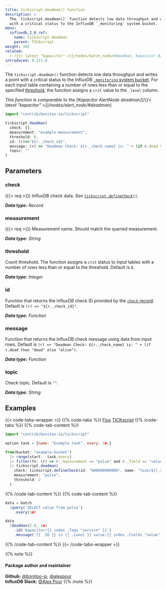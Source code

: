 ```yaml
---
title: tickscript.deadman() function
description: >
  The `tickscript.deadman()` function detects low data throughput and writes a point
  with a critical status to the InfluxDB `_monitoring` system bucket.
menu:
  influxdb_2_0_ref:
    name: tickscript.deadman
    parent: TICKscript
weight: 302
related:
  - /{{< latest "kapacitor" >}}/nodes/batch_node/#deadman, Kapacitor BatchNode – Deadman
introduced: 0.111.0
---
```


The `tickscript.deadman()` function detects low data throughput and writes a point
with a critical status to the InfluxDB [`_monitoring` system bucket](/influxdb/v2.0/reference/internals/system-buckets/).
For each input table containing a number of rows less than or equal to the specified
[threshold](#threshold), the function assigns a `crit` value to the `_level` column.

_This function is comparable to the [Kapacitor AlertNode deadman](/{{< latest "kapacitor" >}}/nodes/alert_node/#deadman)._

```js
import "contrib/bonitoo-io/tickscript"

tickscript.deadman(
  check: {},
  measurement: "example-measurement",
  threshold: 0,
  id: (r)=>"${r._check_id}",
  message: (r) => "Deadman Check: ${r._check_name} is: " + (if r.dead then "dead" else "alive"),
  topic: ""
)
```

## Parameters

### check
({{< req >}})
InfluxDB check data.
_See [`tickscript.defineCheck()`](/influxdb/v2.0/reference/flux/stdlib/contrib/tickscript/definecheck/)._

_**Data type:** Record_

### measurement
({{< req >}})
Measurement name.
Should match the queried measurement.

_**Data type:** String_

### threshold
Count threshold.
The function assigns a `crit` status to input tables with a number of rows less
than or equal to the threshold.
Default is `0`.

_**Data type:** Integer_

### id
Function that returns the InfluxDB check ID provided by the [`check` record](#check).
Default is `(r) => "${r._check_id}"`.

_**Data type:** Function_

### message
Function that returns the InfluxDB check message using data from input rows.
Default is `(r) => "Deadman Check: ${r._check_name} is: " + (if r.dead then "dead" else "alive")`.

_**Data type:** Function_

### topic
Check topic.
Default is `""`.

_**Data type:** String_

## Examples

{{< code-tabs-wrapper >}}
{{% code-tabs %}}
[Flux](#)
[TICKscript](#)
{{% /code-tabs %}}
{{% code-tab-content %}}
```javascript
import "contrib/bonitoo-io/tickscript"

option task = {name: "Example task", every: 1m;}

from(bucket: "example-bucket")
  |> range(start: -task.every)
  |> filter(fn: (r) => r._measurement == "pulse" and r._field == "value")
  |> tickscript.deadman(
    check: tickscript.defineCheck(id: "000000000000", name: "task/${r.service}"),
    measurement: "pulse",
    threshold: 2
  )
```
{{% /code-tab-content %}}
{{% code-tab-content %}}
```javascript
data = batch
  |query('SELECT value from pulse')
    .every(1m)

data
  |deadman(2.0, 1m)
    .id('kapacitor/{{ index .Tags "service" }}')
    .message('{{ .ID }} is {{ .Level }} value:{{ index .Fields "value" }}')
```
{{% /code-tab-content %}}
{{< /code-tabs-wrapper >}}

{{% note %}}
#### Package author and maintainer
**Github:** [@bonitoo-io](https://github.com/bonitoo-io), [@alespour](https://github.com/alespour)  
**InfluxDB Slack:** [@Ales Pour](https://influxdata.com/slack)
{{% /note %}}

